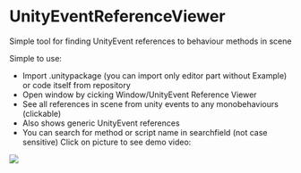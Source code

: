# UnityEventReferenceViewer
Simple tool for finding UnityEvent references to behaviour methods in scene

Simple to use:
* Import .unitypackage (you can import only editor part without Example) or code itself from repository
* Open window by cicking Window/UnityEvent Reference Viewer
* See all references in scene from unity events to any monobehaviours (clickable)
* Also shows generic UnityEvent<T> references
* You can search for method or script name in searchfield (not case sensitive)
  Click on picture to see demo video:

[![](http://img.youtube.com/vi/cGik_KPcx54/0.jpg)](http://www.youtube.com/watch?v=cGik_KPcx54 "SeeDemo")
